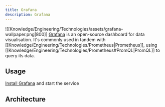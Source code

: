 ```yaml
---
title: Grafana
description: Grafana
---
```


![[Knowledge/Engineering/Technologies/assets/grafana-wallpaper.png|800]]
[Grafana](https://grafana.com/) is an open-source dashboard for data visualisation. It's commonly used in tandem with [[Knowledge/Engineering/Technologies/Prometheus|Prometheus]], using [[Knowledge/Engineering/Technologies/Prometheus#PromQL|PromQL]] to query its data.

## Usage
[Install Grafana](https://grafana.com/docs/grafana/latest/setup-grafana/installation/) and start the service 

## Architecture
